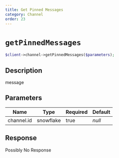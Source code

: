```yaml
---
title: Get Pinned Messages
category: Channel
order: 23
---
```


# `getPinnedMessages`

```php
$client->channel->getPinnedMessages($parameters);
```

## Description

message

## Parameters


Name | Type | Required | Default
--- | --- | --- | ---
channel.id | snowflake | true | *null*

## Response

Possibly No Response


